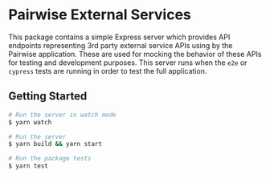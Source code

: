 # Pairwise External Services

This package contains a simple Express server which provides API endpoints representing 3rd party external service APIs using by the Pairwise application. These are used for mocking the behavior of these APIs for testing and development purposes.
This server runs when the `e2e` or `cypress` tests are running in order to test the full application.

## Getting Started

```bash
# Run the server in watch mode
$ yarn watch

# Run the server
$ yarn build && yarn start

# Run the package tests
$ yarn test
```

